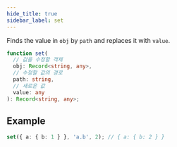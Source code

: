 ```yaml
---
hide_title: true
sidebar_label: set
---
```


Finds the value in `obj` by `path` and replaces it with `value`.

```typescript
function set(
  // 값을 수정할 객체
  obj: Record<string, any>,
  // 수정할 값의 경로
  path: string,
  // 새로운 값
  value: any
): Record<string, any>;
```

## Example

```typescript
set({ a: { b: 1 } }, 'a.b', 2); // { a: { b: 2 } }
```
